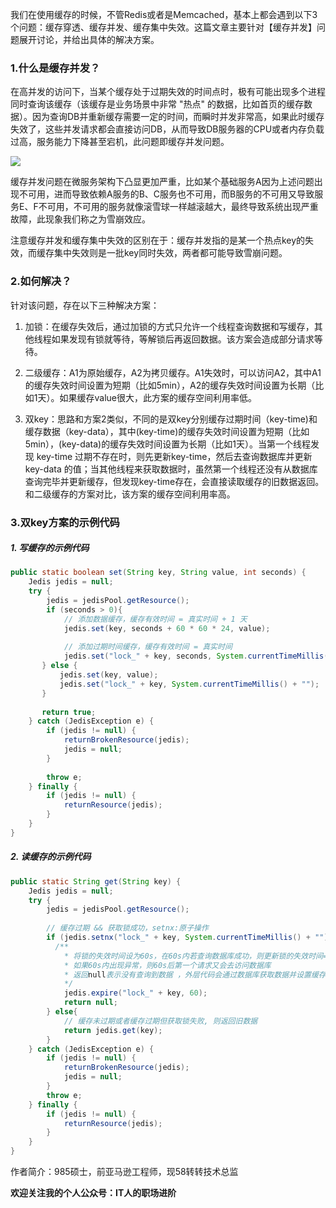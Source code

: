 我们在使用缓存的时候，不管Redis或者是Memcached，基本上都会遇到以下3个问题：缓存穿透、缓存并发、缓存集中失效。这篇文章主要针对【缓存并发】问题展开讨论，并给出具体的解决方案。

### 1.什么是缓存并发？

在高并发的访问下，当某个缓存处于过期失效的时间点时，极有可能出现多个进程同时查询该缓存（该缓存是业务场景中非常 "热点" 的数据，比如首页的缓存数据）。因为查询DB并重新缓存需要一定的时间，而瞬时并发非常高，如果此时缓存失效了，这些并发请求都会直接访问DB，从而导致DB服务器的CPU或者内存负载过高，服务能力下降甚至宕机，此问题即缓存并发问题。

![](https://oscimg.oschina.net/oscnet/110b75bd-8756-462e-9682-0c9786f02dd9.png)

缓存并发问题在微服务架构下凸显更加严重，比如某个基础服务A因为上述问题出现不可用，进而导致依赖A服务的B、C服务也不可用，而B服务的不可用又导致服务E、F不可用，不可用的服务就像滚雪球一样越滚越大，最终导致系统出现严重故障，此现象我们称之为雪崩效应。

注意缓存并发和缓存集中失效的区别在于：缓存并发指的是某一个热点key的失效，而缓存集中失效则是一批key同时失效，两者都可能导致雪崩问题。

### 2.如何解决？

针对该问题，存在以下三种解决方案：

1.  加锁：在缓存失效后，通过加锁的方式只允许一个线程查询数据和写缓存，其他线程如果发现有锁就等待，等解锁后再返回数据。该方案会造成部分请求等待。
    
2.  二级缓存：A1为原始缓存，A2为拷贝缓存。A1失效时，可以访问A2，其中A1的缓存失效时间设置为短期（比如5min），A2的缓存失效时间设置为长期（比如1天）。如果缓存value很大，此方案的缓存空间利用率低。
    
3.  双key：思路和方案2类似，不同的是双key分别缓存过期时间（key-time)和缓存数据（key-data），其中(key-time)的缓存失效时间设置为短期（比如5min），(key-data)的缓存失效时间设置为长期（比如1天）。当第一个线程发现 key-time 过期不存在时，则先更新key-time，然后去查询数据库并更新key-data 的值；当其他线程来获取数据时，虽然第一个线程还没有从数据库查询完毕并更新缓存，但发现key-time存在，会直接读取缓存的旧数据返回。和二级缓存的方案对比，该方案的缓存空间利用率高。
    

### 3.双key方案的示例代码

##### 1\. 写缓存的示例代码

```java
public static boolean set(String key, String value, int seconds) { 
    Jedis jedis = null; 
    try { 
        jedis = jedisPool.getResource(); 
        if (seconds > 0){ 
            // 添加数据缓存，缓存有效时间 = 真实时间 + 1 天 
            jedis.set(key, seconds + 60 * 60 * 24, value); 
            
            // 添加过期时间缓存，缓存有效时间 = 真实时间
            jedis.set("lock_" + key, seconds, System.currentTimeMillis() + "");
       } else {
           jedis.set(key, value);
           jedis.set("lock_" + key, System.currentTimeMillis() + "");
       }
       
       return true;
    } catch (JedisException e) {
        if (jedis != null) {
            returnBrokenResource(jedis);
            jedis = null;
        }
        
        throw e;
    } finally {
        if (jedis != null) {
            returnResource(jedis);
        }
    }
}
```

##### 2\. 读缓存的示例代码

```java
public static String get(String key) { 
    Jedis jedis = null; 
    try {
        jedis = jedisPool.getResource();
        
        // 缓存过期 && 获取锁成功，setnx:原子操作
        if (jedis.setnx("lock_" + key, System.currentTimeMillis() + "") == 1) { 
          /**
            * 将锁的失效时间设为60s，在60s内若查询数据库成功，则更新锁的失效时间=缓存时间
            * 如果60s内出现异常，则60s后第一个请求又会去访问数据库
            * 返回null表示没有查询到数据 ，外层代码会通过数据库获取数据并设置缓存
            */
            jedis.expire("lock_" + key, 60);
            return null;
        } else{
            // 缓存未过期或者缓存过期但获取锁失败, 则返回旧数据
            return jedis.get(key);
        }
    } catch (JedisException e) {
        if (jedis != null) {
            returnBrokenResource(jedis);
            jedis = null;
        } 
        throw e;
    } finally {
        if (jedis != null) {
            returnResource(jedis);
        }
    }
}
```

作者简介：985硕士，前亚马逊工程师，现58转转技术总监

**欢迎关注我的个人公众号：IT人的职场进阶**